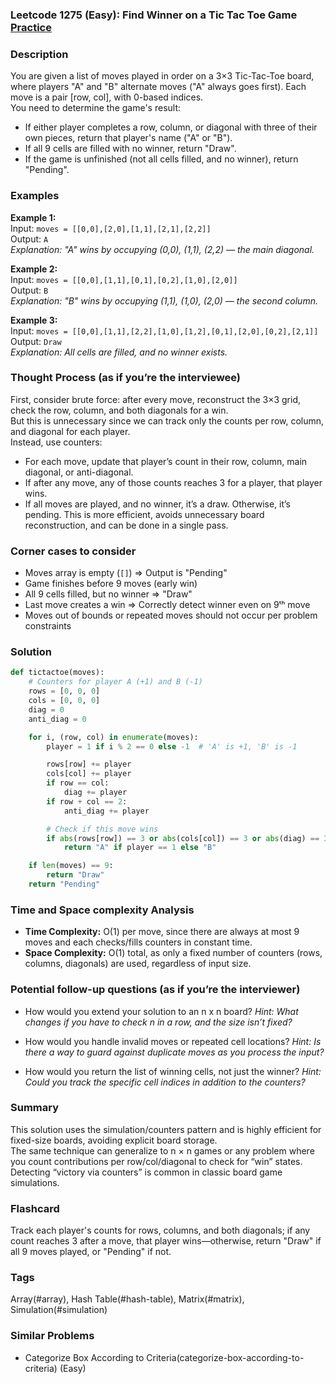 ### Leetcode 1275 (Easy): Find Winner on a Tic Tac Toe Game [Practice](https://leetcode.com/problems/find-winner-on-a-tic-tac-toe-game)

### Description  
You are given a list of moves played in order on a 3×3 Tic-Tac-Toe board, where players "A" and "B" alternate moves ("A" always goes first). Each move is a pair [row, col], with 0-based indices.  
You need to determine the game's result:  
- If either player completes a row, column, or diagonal with three of their own pieces, return that player's name ("A" or "B").
- If all 9 cells are filled with no winner, return "Draw".
- If the game is unfinished (not all cells filled, and no winner), return "Pending".

### Examples  

**Example 1:**  
Input: `moves = [[0,0],[2,0],[1,1],[2,1],[2,2]]`  
Output: `A`  
*Explanation: "A" wins by occupying (0,0), (1,1), (2,2) — the main diagonal.*

**Example 2:**  
Input: `moves = [[0,0],[1,1],[0,1],[0,2],[1,0],[2,0]]`  
Output: `B`  
*Explanation: "B" wins by occupying (1,1), (1,0), (2,0) — the second column.*

**Example 3:**  
Input: `moves = [[0,0],[1,1],[2,2],[1,0],[1,2],[0,1],[2,0],[0,2],[2,1]]`  
Output: `Draw`  
*Explanation: All cells are filled, and no winner exists.*

### Thought Process (as if you’re the interviewee)  
First, consider brute force: after every move, reconstruct the 3×3 grid, check the row, column, and both diagonals for a win.  
But this is unnecessary since we can track only the counts per row, column, and diagonal for each player.  
Instead, use counters:
- For each move, update that player’s count in their row, column, main diagonal, or anti-diagonal.
- If after any move, any of those counts reaches 3 for a player, that player wins.
- If all moves are played, and no winner, it’s a draw. Otherwise, it’s pending.
This is more efficient, avoids unnecessary board reconstruction, and can be done in a single pass.

### Corner cases to consider  
- Moves array is empty (`[]`) ⇒ Output is "Pending"
- Game finishes before 9 moves (early win)
- All 9 cells filled, but no winner ⇒ "Draw"
- Last move creates a win ⇒ Correctly detect winner even on 9ᵗʰ move
- Moves out of bounds or repeated moves should not occur per problem constraints

### Solution

```python
def tictactoe(moves):
    # Counters for player A (+1) and B (-1)
    rows = [0, 0, 0]
    cols = [0, 0, 0]
    diag = 0
    anti_diag = 0

    for i, (row, col) in enumerate(moves):
        player = 1 if i % 2 == 0 else -1  # 'A' is +1, 'B' is -1

        rows[row] += player
        cols[col] += player
        if row == col:
            diag += player
        if row + col == 2:
            anti_diag += player

        # Check if this move wins
        if abs(rows[row]) == 3 or abs(cols[col]) == 3 or abs(diag) == 3 or abs(anti_diag) == 3:
            return "A" if player == 1 else "B"

    if len(moves) == 9:
        return "Draw"
    return "Pending"
```

### Time and Space complexity Analysis  

- **Time Complexity:** O(1) per move, since there are always at most 9 moves and each checks/fills counters in constant time.
- **Space Complexity:** O(1) total, as only a fixed number of counters (rows, columns, diagonals) are used, regardless of input size.

### Potential follow-up questions (as if you’re the interviewer)  

- How would you extend your solution to an n x n board?
  *Hint: What changes if you have to check n in a row, and the size isn’t fixed?*

- How would you handle invalid moves or repeated cell locations?
  *Hint: Is there a way to guard against duplicate moves as you process the input?*

- How would you return the list of winning cells, not just the winner?
  *Hint: Could you track the specific cell indices in addition to the counters?*

### Summary
This solution uses the simulation/counters pattern and is highly efficient for fixed-size boards, avoiding explicit board storage.  
The same technique can generalize to n × n games or any problem where you count contributions per row/col/diagonal to check for “win” states.  
Detecting “victory via counters” is common in classic board game simulations.


### Flashcard
Track each player's counts for rows, columns, and both diagonals; if any count reaches 3 after a move, that player wins—otherwise, return "Draw" if all 9 moves played, or "Pending" if not.

### Tags
Array(#array), Hash Table(#hash-table), Matrix(#matrix), Simulation(#simulation)

### Similar Problems
- Categorize Box According to Criteria(categorize-box-according-to-criteria) (Easy)